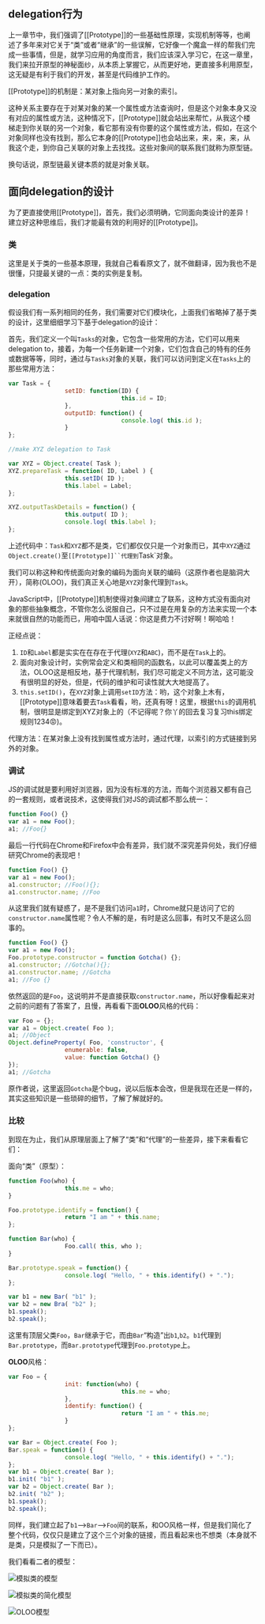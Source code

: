 ## delegation行为

上一章节中，我们强调了[[Prototype]]的一些基础性原理，实现机制等等，也阐述了多年来对它关于“类”或者“继承”的一些误解，它好像一个魔盒一样的帮我们完成一些事情，但是，就学习应用的角度而言，我们应该深入学习它，在这一章里，我们来拉开原型的神秘面纱，从本质上掌握它，从而更好地，更直接多利用原型，这无疑是有利于我们的开发，甚至是代码维护工作的。

[[Prototype]]的机制是：某对象上指向另一对象的索引。

这种关系主要存在于对某对象的某一个属性或方法查询时，但是这个对象本身又没有对应的属性或方法，这种情况下，[[Prototype]]就会站出来帮忙，从我这个楼梯走到你关联的另一个对象，看它那有没有你要的这个属性或方法，假如，在这个对象同样也没有找到，那么它本身的[[Prototype]]也会站出来，来，来，来，从我这个走，到你自己关联的对象上去找找。这些对象间的联系我们就称为原型链。

换句话说，原型链最关键本质的就是对象关联。

## 面向delegation的设计

为了更直接使用[[Prototype]]，首先，我们必须明确，它同面向类设计的差异！建立好这种思维后，我们才能最有效的利用好的[[Prototype]]。

### 类

这里是关于类的一些基本原理，我就自己看看原文了，就不做翻译，因为我也不是很懂，只提最关键的一点：类的实例是复制。

### delegation

假设我们有一系列相同的任务，我们需要对它们模块化，上面我们省略掉了基于类的设计，这里细细学习下基于delegation的设计：

首先，我们定义一个叫`Tasks`的对象，它包含一些常用的方法，它们可以用来delegation to，接着，为每一个任务新建一个对象，它们包含自己的特有的任务或数据等等，同时，通过与`Tasks`对象的关联，我们可以访问到定义在`Tasks`上的那些常用方法：

```js
var Task = {
				setID: function(ID) {
								this.id = ID;
				},
				outputID: function() {
								console.log( this.id );
				}
};

//make XYZ delegation to Task

var XYZ = Object.create( Task );
XYZ.prepareTask = function( ID, Label ) {
				this.setID( ID );
				this.label = Label;
};

XYZ.outputTaskDetails = function() {
				this.output( ID );
				console.log( this.label );
};

```

上述代码中：`Task`和`XYZ`都不是类，它们都仅仅只是一个对象而已，其中`XYZ`通过`Object.create()`至`[[Prototype]]``代理到`Task`对象。

我们可以称这种和传统面向对象的编码为面向关联的编码（这原作者也是脑洞大开），简称(OLOO)，我们真正关心地是`XYZ`对象代理到`Task`。

JavaScript中，[[Prototype]]机制使得对象间建立了联系，这种方式没有面向对象的那些抽象概念，不管你怎么说服自己，只不过是在用复杂的方法来实现一个本来就很自然的功能而已，用咱中国人话说：你这是费力不讨好啊！啊哈哈！

正经点说：

1. `ID`和`Label`都是实实在在存在于代理(`XYZ`和`ABC`)，而不是在`Task`上的。
2. 面向对象设计时，实例常会定义和类相同的函数名，以此可以覆盖类上的方法，OLOO这是相反地，基于代理机制，我们尽可能定义不同方法，这可能没有很明显的好处，但是，代码的维护和可读性就大大地提高了。
3. `this.setID()`，在`XYZ`对象上调用`setID`方法：哟，这个对象上木有，[[Prototype]]意味着要去`Task`看看，哟，还真有呀！这里，根据`this`的调用机制，很明显是绑定到XYZ对象上的（不记得呢？你丫的回去复习复习this绑定规则1234😡)。

代理方法：在某对象上没有找到属性或方法时，通过代理，以索引的方式链接到另外的对象。

### 调试

JS的调试就是要利用好浏览器，因为没有标准的方法，而每个浏览器又都有自己的一套规则，或者说技术，这使得我们对JS的调试都不那么统一：

```js
function Foo() {}
var a1 = new Foo();
a1; //Foo{}
```
最后一行代码在Chrome和Firefox中会有差异，我们就不深究差异何处，我们仔细研究Chrome的表现吧！

```js
function Foo() {}
var a1 = new Foo();
a1.constructor; //Foo(){};
a1.constructor.name; //Foo
```

从这里我们就有疑惑了，是不是我们访问`a1`时，Chrome就只是访问了它的`constructor.name`属性呢？令人不解的是，有时是这么回事，有时又不是这么回事的。

```js
function Foo() {}
var a1 = new Foo();
Foo.prototype.constructor = function Gotcha() {};
a1.constructor; //Gotcha(){};
a1.constructor.name; //Gotcha
a1; //Foo {}
```

依然返回的是`Foo`，这说明并不是直接获取`constructor.name`，所以好像看起来对之前的问题有了答案了，且慢，再看看下面**OLOO**风格的代码：

```js
var Foo = {};
var a1 = Object.create( Foo );
a1; //Object
Object.defineProperty( Foo, 'constructor', {
				enumerable: false,
				value: function Gotcha() {}
});
a1; //Gotcha
```
原作者说，这里返回`Gotcha`是个bug，说以后版本会改，但是我现在还是一样的，其实这些知识是一些琐碎的细节，了解了解就好的。

### 比较

到现在为止，我们从原理层面上了解了“类”和“代理”的一些差异，接下来看看它们：

面向“类”（原型）：

```js
function Foo(who) {
				this.me = who;
}

Foo.prototype.identify = function() {
				return "I am " + this.name;
};

function Bar(who) {
				Foo.call( this, who );
}

Bar.prototype.speak = function() {
				console.log( "Hello, " + this.identify() + ".");
};

var b1 = new Bar( "b1" );
var b2 = new Bra( "b2" );
b1.speak();
b2.speak();
```
这里有顶层父类`Foo`，`Bar`继承于它，而由`Bar`“构造”出`b1`,`b2`。`b1`代理到`Bar.prototype`，而`Bar.prototype`代理到`Foo.prototype`上。

**OLOO**风格：

```js
var Foo = {
				init: function(who) {
								this.me = who;
				},
				identify: function() {
								return "I am " + this.me;
				}
};

var Bar = Object.create( Foo );
Bar.speak = function() {
				console.log( "Hello, " + this.identify() + ".");
};
var b1 = Object.create( Bar );
b1.init( "b1" );
var b2 = Object.create( Bar );
b2.init( "b2" );
b1.speak();
b2.speak();
```

同样，我们建立起了`b1`-->`Bar`-->`Foo`间的联系，和OO风格一样，但是我们简化了整个代码，仅仅只是建立了这个三个对象的链接，而且看起来也不想类（本身就不是类，只是模拟了一下而已）。

我们看看二者的模型：

![模拟类的模型](./fig4.png)

![模拟类的简化模型](./fig5.png)

![OLOO模型](./fig6.png)











